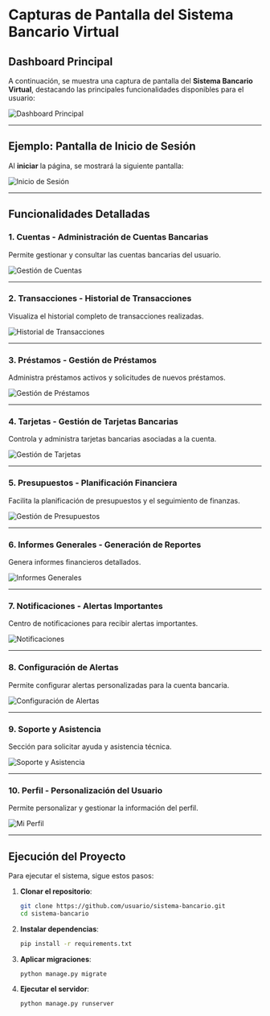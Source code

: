 # Capturas de Pantalla del Sistema Bancario Virtual

## Dashboard Principal
A continuación, se muestra una captura de pantalla del **Sistema Bancario Virtual**, destacando las principales funcionalidades disponibles para el usuario:

![Dashboard Principal](/imagenes/interfaz.jpeg)

---

## Ejemplo: Pantalla de Inicio de Sesión
Al **iniciar** la página, se mostrará la siguiente pantalla:

![Inicio de Sesión](/imagenes/inicio_sesion.jpeg)

---

## Funcionalidades Detalladas

### 1. **Cuentas** - Administración de Cuentas Bancarias
Permite gestionar y consultar las cuentas bancarias del usuario.

![Gestión de Cuentas](/imagenes/mis_cuentas.jpeg)

---

### 2. **Transacciones** - Historial de Transacciones
Visualiza el historial completo de transacciones realizadas.

![Historial de Transacciones](/imagenes/mis_transacciones.jpeg)

---

### 3. **Préstamos** - Gestión de Préstamos
Administra préstamos activos y solicitudes de nuevos préstamos.

![Gestión de Préstamos](/imagenes/gestion_de_prestamos.jpeg)

---

### 4. **Tarjetas** - Gestión de Tarjetas Bancarias
Controla y administra tarjetas bancarias asociadas a la cuenta.

![Gestión de Tarjetas](/imagenes/gestion_de_tarjetas.jpeg)

---

### 5. **Presupuestos** - Planificación Financiera
Facilita la planificación de presupuestos y el seguimiento de finanzas.

![Gestión de Presupuestos](/imagenes/gestion_de_presupuestos.jpeg)

---

### 6. **Informes Generales** - Generación de Reportes
Genera informes financieros detallados.

![Informes Generales](/imagenes/informes_generales.jpeg)

---

### 7. **Notificaciones** - Alertas Importantes
Centro de notificaciones para recibir alertas importantes.

![Notificaciones](/imagenes/notificaciones.jpeg)

---

### 8. **Configuración de Alertas**
Permite configurar alertas personalizadas para la cuenta bancaria.

![Configuración de Alertas](/imagenes/configuracion_de_alertas.jpeg)

---

### 9. **Soporte y Asistencia**
Sección para solicitar ayuda y asistencia técnica.

![Soporte y Asistencia](/imagenes/soporte_y_asistencia.jpeg)

---

### 10. **Perfil** - Personalización del Usuario
Permite personalizar y gestionar la información del perfil.

![Mi Perfil](/imagenes/mi_perfil.jpeg)

---

## Ejecución del Proyecto
Para ejecutar el sistema, sigue estos pasos:

1. **Clonar el repositorio**:
   ```bash
   git clone https://github.com/usuario/sistema-bancario.git
   cd sistema-bancario
2. **Instalar dependencias**:
   ```bash
   pip install -r requirements.txt
3. **Aplicar migraciones**:
   
   ```bash
   python manage.py migrate
4. **Ejecutar el servidor**:
   ```bash
   python manage.py runserver